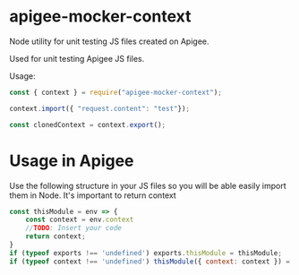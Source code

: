 # apigee-mocker-context
Node utility for unit testing JS files created on Apigee.

Used for unit testing Apigee JS files.

Usage:
```js
const { context } = require("apigee-mocker-context");

context.import({ "request.content": "test"});

const clonedContext = context.export();
```

# Usage in Apigee
Use the following structure in your JS files so you will be able easily import them in Node.
It's important to return context


```js
const thisModule = env => {
    const context = env.context
    //TODO: Insert your code
    return context;
}
if (typeof exports !== 'undefined') exports.thisModule = thisModule;
if (typeof context !== 'undefined') thisModule({ context: context }) = thisModule;
```

